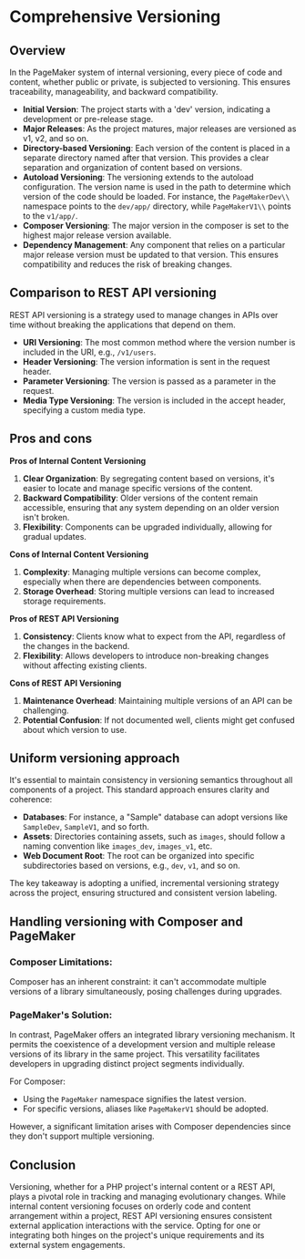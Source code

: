 # Comprehensive Versioning

## Overview

In the PageMaker system of internal versioning, every piece of code and content,
whether public or private, is subjected to versioning. This ensures
traceability, manageability, and backward compatibility.

-   **Initial Version**: The project starts with a 'dev' version, indicating a
    development or pre-release stage.
-   **Major Releases**: As the project matures, major releases are versioned as
    v1, v2, and so on.
-   **Directory-based Versioning**: Each version of the content is placed in a
    separate directory named after that version. This provides a clear
    separation and organization of content based on versions.
-   **Autoload Versioning**: The versioning extends to the autoload
    configuration. The version name is used in the path to determine which
    version of the code should be loaded. For instance, the `PageMakerDev\\`
    namespace points to the `dev/app/` directory, while `PageMakerV1\\` points
    to the `v1/app/`.
-   **Composer Versioning**: The major version in the composer is set to the
    highest major release version available.
-   **Dependency Management**: Any component that relies on a particular major
    release version must be updated to that version. This ensures compatibility
    and reduces the risk of breaking changes.

## Comparison to REST API versioning

REST API versioning is a strategy used to manage changes in APIs over time
without breaking the applications that depend on them.

-   **URI Versioning**: The most common method where the version number is
    included in the URI, e.g., `/v1/users`.
-   **Header Versioning**: The version information is sent in the request
    header.
-   **Parameter Versioning**: The version is passed as a parameter in the
    request.
-   **Media Type Versioning**: The version is included in the accept header,
    specifying a custom media type.

## Pros and cons

**Pros of Internal Content Versioning**

1. **Clear Organization**: By segregating content based on versions, it's easier
   to locate and manage specific versions of the content.
2. **Backward Compatibility**: Older versions of the content remain accessible,
   ensuring that any system depending on an older version isn't broken.
3. **Flexibility**: Components can be upgraded individually, allowing for
   gradual updates.

**Cons of Internal Content Versioning**

1. **Complexity**: Managing multiple versions can become complex, especially
   when there are dependencies between components.
2. **Storage Overhead**: Storing multiple versions can lead to increased storage
   requirements.

**Pros of REST API Versioning**

1. **Consistency**: Clients know what to expect from the API, regardless of the
   changes in the backend.
2. **Flexibility**: Allows developers to introduce non-breaking changes without
   affecting existing clients.

**Cons of REST API Versioning**

1. **Maintenance Overhead**: Maintaining multiple versions of an API can be
   challenging.
2. **Potential Confusion**: If not documented well, clients might get confused
   about which version to use.

## Uniform versioning approach

It's essential to maintain consistency in versioning semantics throughout all
components of a project. This standard approach ensures clarity and coherence:

-   **Databases**: For instance, a "Sample" database can adopt versions like
    `SampleDev`, `SampleV1`, and so forth.
-   **Assets**: Directories containing assets, such as `images`, should follow a
    naming convention like `images_dev`, `images_v1`, etc.
-   **Web Document Root**: The root can be organized into specific
    subdirectories based on versions, e.g., `dev`, `v1`, and so on.

The key takeaway is adopting a unified, incremental versioning strategy across
the project, ensuring structured and consistent version labeling.

## Handling versioning with Composer and PageMaker

### Composer Limitations:

Composer has an inherent constraint: it can't accommodate multiple versions of a
library simultaneously, posing challenges during upgrades.

### PageMaker's Solution:

In contrast, PageMaker offers an integrated library versioning mechanism. It
permits the coexistence of a development version and multiple release versions
of its library in the same project. This versatility facilitates developers in
upgrading distinct project segments individually.

For Composer:

-   Using the `PageMaker` namespace signifies the latest version.
-   For specific versions, aliases like `PageMakerV1` should be adopted.

However, a significant limitation arises with Composer dependencies since they
don't support multiple versioning.

## Conclusion

Versioning, whether for a PHP project's internal content or a REST API, plays a
pivotal role in tracking and managing evolutionary changes. While internal
content versioning focuses on orderly code and content arrangement within a
project, REST API versioning ensures consistent external application
interactions with the service. Opting for one or integrating both hinges on the
project's unique requirements and its external system engagements.

<!-- DSG/ChatGPT 7/26/2023 -->
